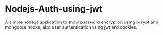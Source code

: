 # Nodejs-Auth-using-jwt
A simple node.js application to show password encryption using bcrypt and mongoose hooks, also user authentication using jwt and cookies.
